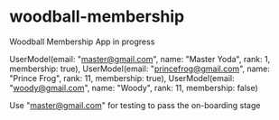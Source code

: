 # woodball-membership
Woodball Membership App in progress

UserModel(email: "master@gmail.com", name: "Master Yoda", rank: 1, membership: true),
            UserModel(email: "princefrog@gmail.com", name: "Prince Frog", rank: 11, membership: true),
            UserModel(email: "woody@gmail.com", name: "Woody", rank: 11, membership: false)
            
            
Use "master@gmail.com" for testing to pass the on-boarding stage
